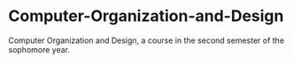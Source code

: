 # Computer-Organization-and-Design
Computer Organization and Design, a course in the second semester of the sophomore year.
